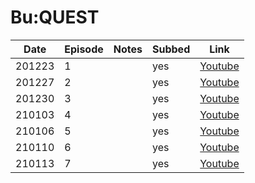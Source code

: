 # Bu:QUEST

| Date   | Episode | Notes | Subbed | Link    |
|--------|---------|-------|--------|---------|
| 201223 | 1       |       | yes    | [Youtube](https://youtu.be/G_ofAu6YOL8) |
| 201227 | 2       |       | yes    | [Youtube](https://youtu.be/xpPO-9w-rZ8) |
| 201230 | 3       |       | yes    | [Youtube](https://youtu.be/zNjAsXax51A) |
| 210103 | 4       |       | yes    | [Youtube](https://youtu.be/36gbEC3qSG0) |
| 210106 | 5       |       | yes    | [Youtube](https://youtu.be/5MS3iaNmKQE) |
| 210110 | 6       |       | yes    | [Youtube](https://youtu.be/p-zwjUhGbPk) |
| 210113 | 7       |       | yes    | [Youtube](https://youtu.be/lhUV8DbTwF8) |
